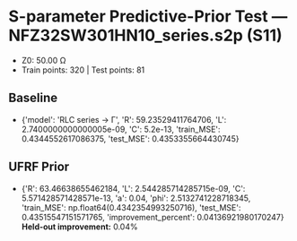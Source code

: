 # S-parameter Predictive-Prior Test — NFZ32SW301HN10_series.s2p (S11)
- Z0: 50.00 Ω
- Train points: 320  |  Test points: 81

## Baseline
- {'model': 'RLC series -> Γ', 'R': 59.23529411764706, 'L': 2.7400000000000005e-09, 'C': 5.2e-13, 'train_MSE': 0.4344552617086375, 'test_MSE': 0.4353355664430745}

## UFRF Prior
- {'R': 63.46638655462184, 'L': 2.544285714285715e-09, 'C': 5.571428571428571e-13, 'a': 0.04, 'phi': 2.5132741228718345, 'train_MSE': np.float64(0.4342354993250716), 'test_MSE': 0.43515547151571765, 'improvement_percent': 0.04136921980170247}
**Held-out improvement:** 0.04%